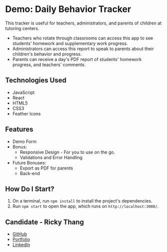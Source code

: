 # Demo: Daily Behavior Tracker

This tracker is useful for teachers, administrators, and parents of children at tutoring centers. 
- Teachers who rotate through classrooms can access this app to see students' homework and supplementary work progress. 
- Administrators can access this report to speak to parents about their children's behavior and progress.
- Parents can receive a day's PDF report of students' homework progress, and teachers' comments.

## Technologies Used

- JavaScript
- React
- HTML5
- CSS3
- Feather Icons

## Features

- Demo Form
- Bonus:
    - Responsive Design - For you to use on the go.
    - Validations and Error Handling
- Future Bonuses:
    - Export as PDF for parents
    - Back-end

## How Do I Start?

1. On a terminal, run `npm install` to install the project's dependencies.
2. Run `npm start` to open the app, which runs on `http://localhost:3000/`.

## Candidate - Ricky Thang

- [GitHub](https://github.com/rickythewriter)
- [Portfolio](rickythang.com)
- [LinkedIn](https://www.linkedin.com/in/ricky-thang-88307a100)